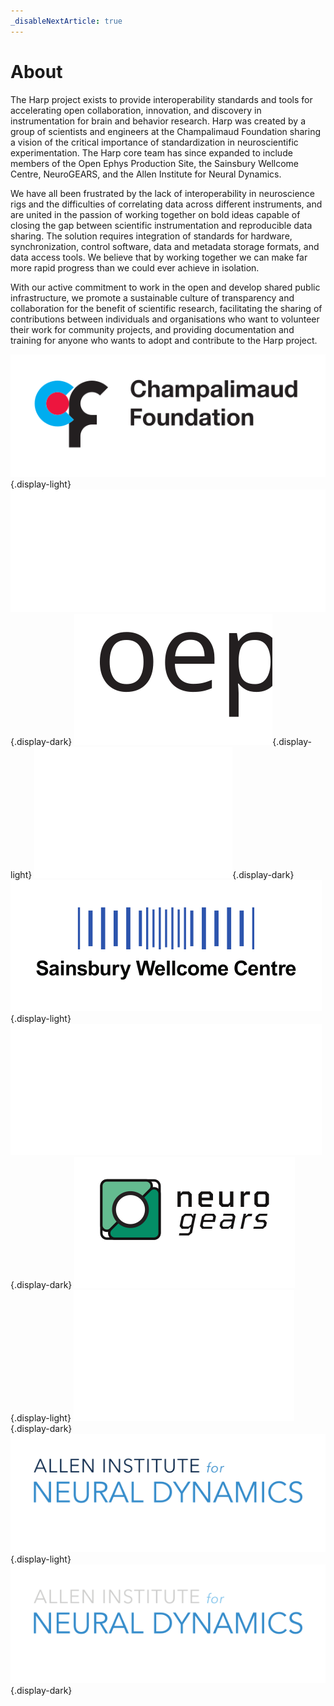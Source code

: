 ```yaml
---
_disableNextArticle: true
---
```


# About

The Harp project exists to provide interoperability standards and tools for accelerating open collaboration, innovation, and discovery in instrumentation for brain and behavior research. Harp was created by a group of scientists and engineers at the Champalimaud Foundation sharing a vision of the critical importance of standardization in neuroscientific experimentation. The Harp core team has since expanded to include members of the Open Ephys Production Site, the Sainsbury Wellcome Centre, NeuroGEARS, and the Allen Institute for Neural Dynamics.

We have all been frustrated by the lack of interoperability in neuroscience rigs and the difficulties of correlating data across different instruments, and are united in the passion of working together on bold ideas capable of closing the gap between scientific instrumentation and reproducible data sharing. The solution requires integration of standards for hardware, synchronization, control software, data and metadata storage formats, and data access tools. We believe that by working together we can make far more rapid progress than we could ever achieve in isolation.

With our active commitment to work in the open and develop shared public infrastructure, we promote a sustainable culture of transparency and collaboration for the benefit of scientific research, facilitating the sharing of contributions between individuals and organisations who want to volunteer their work for community projects, and providing documentation and training for anyone who wants to adopt and contribute to the Harp project.

![Champalimaud Foundation](images/light-logo-cf.svg){.display-light}
![Champalimaud Foundation](images/dark-logo-cf.svg){.display-dark}
![OEPS](images/light-logo-oeps.svg){.display-light}
![OEPS](images/dark-logo-oeps.svg){.display-dark}
![Sainsbury Wellcome Centre](images/light-logo-swc.svg){.display-light}
![Sainsbury Wellcome Centre](images/dark-logo-swc.svg){.display-dark}
![NeuroGEARS](images/light-logo-neurogears.svg){.display-light}
![NeuroGEARS](images/dark-logo-neurogears.svg){.display-dark}
![Allen Institute for Neural Dynamics](images/light-logo-aind.svg){.display-light}
![Allen Institute for Neural Dynamics](images/dark-logo-aind.svg){.display-dark}